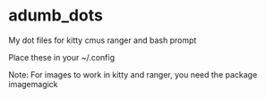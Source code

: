 # adumb_dots
My dot files for kitty cmus ranger and bash prompt

Place these in your ~/.config

Note: For images to work in kitty and ranger, you need the package imagemagick
